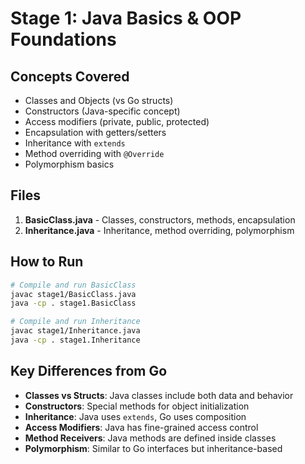 # Stage 1: Java Basics & OOP Foundations

## Concepts Covered
- Classes and Objects (vs Go structs)
- Constructors (Java-specific concept)
- Access modifiers (private, public, protected)
- Encapsulation with getters/setters
- Inheritance with `extends`
- Method overriding with `@Override`
- Polymorphism basics

## Files
1. **BasicClass.java** - Classes, constructors, methods, encapsulation
2. **Inheritance.java** - Inheritance, method overriding, polymorphism

## How to Run

```bash
# Compile and run BasicClass
javac stage1/BasicClass.java
java -cp . stage1.BasicClass

# Compile and run Inheritance
javac stage1/Inheritance.java
java -cp . stage1.Inheritance
```

## Key Differences from Go
- **Classes vs Structs**: Java classes include both data and behavior
- **Constructors**: Special methods for object initialization
- **Inheritance**: Java uses `extends`, Go uses composition
- **Access Modifiers**: Java has fine-grained access control
- **Method Receivers**: Java methods are defined inside classes
- **Polymorphism**: Similar to Go interfaces but inheritance-based